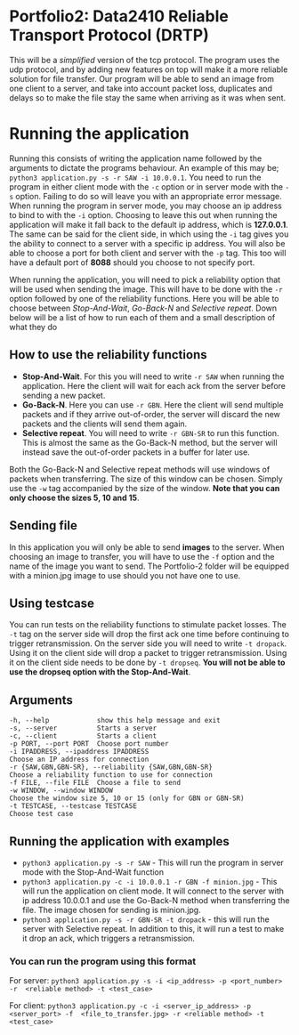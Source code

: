# Portfolio2: Data2410 Reliable Transport Protocol (DRTP)
This will be a *simplified* version of the tcp protocol. The program uses the udp
protocol, and by adding new features on top will make it a more reliable solution for file
transfer. Our program will be able to send an image from one client to a server, and take
into account packet loss, duplicates and delays so to make the file stay the same when 
arriving as it was when sent. 

# Running the application
Running this consists of writing the application name followed by the arguments to
dictate the programs behaviour. An example of this may be; `python3 application.py
-s -r SAW -i 10.0.0.1`. You need to run the program in either client 
mode with the `-c` option or in server mode with the `-s` option. Failing to do so 
will leave you with an appropriate error message. When running the program in server
mode, you may choose an ip address to bind to with the `-i` option. Choosing to leave
this out when running the application will make it fall back to the default ip address,
which is **127.0.0.1**. The same can be said for the client side, in which using the
`-i` tag gives you the ability to connect to a server with a specific ip address. 
You will also be able to choose a port for both client and server with the `-p` tag. 
This too will have a default port of **8088** should you choose to not specify port. 

When running the application, you will need to pick a reliability option that
will be used when sending the image. This will have to be done with the `-r` option
followed by one of the reliability functions. Here you will be able to choose between
*Stop-And-Wait*, *Go-Back-N* and *Selective repeat*. Down below will be a list of 
how to run each of them and a small description of what they do

## How to use the reliability functions

- **Stop-And-Wait**. For this you will need to write `-r SAW` when running the application. 
Here the client will wait for each ack from the server before sending a new packet.
- **Go-Back-N**. Here you can use `-r GBN`. Here the client will send multiple
packets and if they arrive out-of-order, the server will discard the new packets and the
clients will send them again. 
- **Selective repeat**. You will need to write `-r GBN-SR` to run this function. This is
almost the same as the Go-Back-N method, but the server will instead save the
out-of-order packets in a buffer for later use.

Both the Go-Back-N and Selective repeat methods will use windows of packets when
transferring. The size of this window can be chosen. Simply use the `-w` tag 
accompanied by the size of the window. **Note that you can only choose the sizes 
5, 10 and 15**.

## Sending file
In this application you will only be able to send **images** to the server. 
When choosing an image to transfer, you will have to use the `-f` option and the name
of the image you want to send. The Portfolio-2 folder will be equipped with a minion.jpg
image to use should you not have one to use. 

## Using testcase
You can run tests on the reliability functions to stimulate packet losses. The `-t`
tag on the server side will drop the first ack one time before continuing to trigger
retransmission. On the server side you will need to write `-t dropack`. Using
it on the client side will drop a packet to trigger retransmission. Using it on the
client side needs to be done by `-t dropseq`. **You will not be able to use the 
dropseq option with the Stop-And-Wait**.

## Arguments
    -h, --help            show this help message and exit
    -s, --server          Starts a server
    -c, --client          Starts a client
    -p PORT, --port PORT  Choose port number
    -i IPADDRESS, --ipaddress IPADDRESS
    Choose an IP address for connection
    -r {SAW,GBN,GBN-SR}, --reliability {SAW,GBN,GBN-SR}
    Choose a reliability function to use for connection
    -f FILE, --file FILE  Choose a file to send
    -w WINDOW, --window WINDOW
    Choose the window size 5, 10 or 15 (only for GBN or GBN-SR)
    -t TESTCASE, --testcase TESTCASE
    Choose test case

## Running the application with examples
- `python3 application.py -s -r SAW` - This will run the program in server mode with
the Stop-And-Wait function
- `python3 application.py -c -i 10.0.0.1 -r GBN -f minion.jpg` - This will run
the application on client mode. It will connect to the server with ip address
10.0.0.1 and use the Go-Back-N method when transferring the file. The image chosen
for sending is minion.jpg. 
- `python3 application.py -s -r GBN-SR -t dropack` - this will run the server with
Selective repeat. In addition to this, it will run a test to make it drop an ack, 
which triggers a retransmission. 

### You can run the program using this format
For server: `python3 application.py -s -i <ip_address> -p <port_number> -r 
<reliable method> -t <test_case>`

For client: `python3 application.py -c -i <server_ip_address> -p <server_port> -f 
<file_to_transfer.jpg> -r <reliable method> -t <test_case>`
